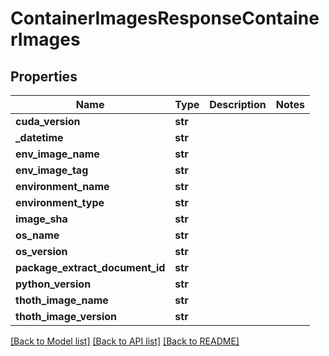 # ContainerImagesResponseContainerImages

## Properties
Name | Type | Description | Notes
------------ | ------------- | ------------- | -------------
**cuda_version** | **str** |  |
**_datetime** | **str** |  |
**env_image_name** | **str** |  |
**env_image_tag** | **str** |  |
**environment_name** | **str** |  |
**environment_type** | **str** |  |
**image_sha** | **str** |  |
**os_name** | **str** |  |
**os_version** | **str** |  |
**package_extract_document_id** | **str** |  |
**python_version** | **str** |  |
**thoth_image_name** | **str** |  |
**thoth_image_version** | **str** |  |

[[Back to Model list]](../README.md#documentation-for-models) [[Back to API list]](../README.md#documentation-for-api-endpoints) [[Back to README]](../README.md)

